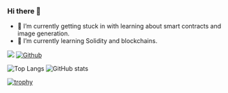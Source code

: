 ### Hi there 👋

- 🔭 I’m currently getting stuck in with learning about smart contracts and image generation.
- 🌱 I’m currently learning Solidity and blockchains.

<!-- GitHub profile visitor count --> <!-- GitHub profile followers count -->
![](https://visitor-badge.laobi.icu/badge?page_id=dylanclarke890.dylanclarke890) [![Github](https://img.shields.io/github/followers/dylanclarke890?label=Follow&style=social)](https://github.com/dylanclarke890)

<!-- GitHub profile statistics (stars, commits, etc) --> <!-- Most used languages in my repositories -->
![Top Langs](https://github-readme-stats.vercel.app/api/top-langs/?username=dylanclarke890&theme=tokyonight) ![GitHub stats](https://github-readme-stats.vercel.app/api?username=dylanclarke890&show_icons=true&theme=tokyonight&include_all_commits=true)

<!-- Github Trophies -->
[![trophy](https://github-profile-trophy.vercel.app/?username=dylanclarke890&theme=darkhub)](https://github.com/dylanclarke890/github-profile-trophy)
